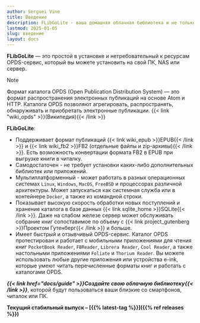 ```yaml
---
author: Serguei Vine
title: Введение
description: FLibGoLite - ваша домашняя облачная библиотека и не только
lastmod: 2025-01-05
slug: введение
layout: docs
---
```


__FLibGoLite__ — это простой в установке и нетребовательный к ресурсам OPDS-сервис, который вы можете установить на свой ПК, NAS или сервер.  

> [!NOTE]
> Формат каталога OPDS (Open Publication Distribution System) — это формат распространения электронных публикаций на основе Atom и HTTP. Каталоги OPDS позволяют агрегировать, распространять, обнаруживать и приобретать электронные публикации. {{< link "wiki_opds" >}}(Википедия){{< /link >}}

__FLibGoLite__:
- Поддерживает формат публикаций {{< link wiki_epub >}}EPUB{{< /link >}} и {{< link wiki_fb2 >}}FB2 (отдельные файлы и zip-архивы){{< /link >}}. Есть возможность конвертации формата FB2 в EPUB при выгрузке книги в читалку.
- Самодостаточен - не требует установки каких-либо дополнительных библиотек или приложений.
- Мультиплатформенный - может работать в разных операционных системах `Linux`, `Windows`, `MacOS`, `FreeBSD` и процессорах различной архитектуры. Может запускаться как системная служба или в контейнере `Docker`, а также из командной строки.
- Показывает высокую скорость обработки новых поступлений и хранение каталога в базе данных {{< link sqlite_home >}}SQLite{{< /link >}}. Даже на слабом железе сервер может обслуживать собрание книг сопоставимое по объему с {{< link project_gutenberg >}}Проектом Гутенберг{{< /link >}} и больше.
- Имеет быстрый и отзывчивый OPDS-сервис. Каталог OPDS протестирован и работает с мобильными приложениями для чтения книг `PocketBook Reader`, `FBReader`, `Librera Reader`, `Cool Reader`, а также настольными приложениями `Foliate` и `Thorium Reader`. Вы можете использовать любые другие приложения или устройства e-ink, которые умеют читать перечисленные форматы книг и работать с каталогами OPDS.  

___{{< link href="docs/guide" >}}Создайте свою облачную библиотеку{{< /link >}}___, которой будут пользоваться ваши близкие со смартфонов, читалок или ПК.  

__Текущий стабильный выпуск – [{{% latest-tag %}}]({{% ref releases %}})__